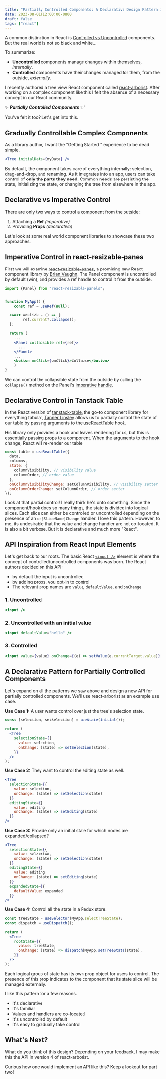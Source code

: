 ```yaml
---
title: "Partially Controlled Components: A Declarative Design Pattern in React"
date: 2023-08-01T12:00:00-0800
draft: false
tags: ["react"]
---
```


A common distinction in React is [Controlled vs Uncontrolled](https://react.dev/learn/sharing-state-between-components#controlled-and-uncontrolled-components) components. But the real world is not so black and white...

To summarize:

- **Uncontrolled** components manage changes within themselves, _internally_.
- **Controlled** components have their changes managed for them, from the outside, _externally_.

I recently authored a tree view React component called [react-arborist](https://github.com/brimdata/react-arborist). After working on a complex component like this I felt the absence of a necessary concept in our React community.

✨ **_Partially Controlled Components_** ✨'

You've felt it too? Let's get into this.

## Gradually Controllable Complex Components

As a library author, I want the "Getting Started " experience to be dead simple.

```jsx
<Tree initialData={myData} />
```

By default, the component takes care of everything internally: selection, drag-and-drop, and renaming. As it integrates into an app, users can take control of **only the parts they need**. Common needs are persisting the state, initializing the state, or changing the tree from elsewhere in the app.

## Declarative vs Imperative Control

There are only two ways to control a component from the outside:

1. Attaching a **Ref** _(imperative)_
2. Providing **Props** _(declarative)_

Let's look at some real world component libraries to showcase these two approaches.

## Imperative Control in react-resizable-panes

First we will examine [react-resizable-panes](https://github.com/bvaughn/react-resizable-panels), a promising new React component library by [Brian Vaughn](https://www.bvaughn.me). The Panel component is uncontrolled by default (win), and provides a ref handle to control it from the outside.

```jsx
import {Panel} from "react-resizable-panels";


function MyApp() {
	const ref = useRef(null);

  const onClick = () => {
		ref.current?.collapse();
  };

  return (
    ...
    <Panel collapsible ref={ref}>
      ...
    </Panel>
    ...
    <button onClick={onClick}>Collapse</button>
	)
}
```

We can control the collapsible state from the outside by calling the `collapse()` method on the Panel's [imperative handle](https://react.dev/reference/react/useImperativeHandle).

## Declarative Control in Tanstack Table

In the React version of [tanstack-table](https://tanstack.com/table/v8), the go-to component library for everything tabular, [Tanner Linsley](https://twitter.com/tannerlinsley) allows us to partially control the state of our table by passing arguments to the [useReactTable](https://tanstack.com/table/v8/docs/adapters/react-table) hook.

His library only provides a hook and leaves rendering for us, but this is essentially passing props to a component. When the arguments to the hook change, React will re-render our table.

```jsx
const table = useReactTable({
  data,
  columns,
  state: {
    columnVisibility, // visibility value
    columnOrder, // order value
  },
  onColumnVisibilityChange: setColumnVisibility, // visibility setter
  onColumnOrderChange: setColumnOrder, // order setter
});
```

Look at that partial control! I really think he's onto something. Since the component/hook does so many things, the state is divided into logical slices. Each slice can either be controlled or uncontrolled depending on the presence of an `on[SliceName]Change` handler. I love this pattern. However, to me, its undesirable that the value and change handler are not co-located. It is also a bit verbose. But it is declarative and much more "React".

## API Inspiration from React Input Elements

Let's get back to our roots. The basic React [`<input />`](https://react.dev/reference/react-dom/components/input) element is where the concept of controlled/uncontrolled components was born. The React authors decided on this API:

- by default the input is uncontrolled
- by adding props, you opt-in to control
- The relevant prop names are `value`, `defaultValue`, and `onChange`

### 1. Uncontrolled

```jsx
<input />
```

### 2. Uncontrolled with an initial value

```jsx
<input defaultValue="hello" />
```

### 3. Controlled

```jsx
<input value={value} onChange={(e) => setValue(e.currentTarget.value)} />
```

## A Declarative Pattern for Partially Controlled Components

Let's expand on all the patterns we saw above and design a new API for partially controlled components. We'll use react-arborist as an example use case.

**Use Case 1:** A user wants control over just the tree's selection state.

```jsx
const [selection, setSelection] = useState(initial());

return (
  <Tree
    selectionState={{
      value: selection,
      onChange: (state) => setSelection(state),
    }}
  />
);
```

**Use Case 2:** They want to control the editing state as well.

```jsx
<Tree
  selectionState={{
    value: selection,
    onChange: (state) => setSelection(state)
  }}
  editingState={{
    value: editing
    onChange: (state) => setEditing(state)
  }}
/>
```

**Use Case 3:** Provide only an initial state for which nodes are expanded/collapsed?

```jsx
<Tree
  selectionState={{
    value: selection,
    onChange: (state) => setSelection(state)
  }}
  editingState={{
    value: editing
    onChange: (state) => setEditing(state)
  }}
  expandedState={{
    defaultValue: expanded
  }}
/>
```

**Use Case 4:** Control all the state in a Redux store.

```jsx
const treeState = useSelector(MyApp.selectTreeState);
const dispatch = useDispatch();

return (
  <Tree
    rootState={{
      value: treeState,
      onChange: (state) => dispatch(MyApp.setTreeState(state),
    }}
  />
);
```

Each logical group of state has its own prop object for users to control. The presence of this prop indicates to the component that its state slice will be managed externally.

I like this pattern for a few reasons.

- It's declarative
- It's familiar
- Values and handlers are co-located
- It's uncontrolled by default
- It's easy to gradually take control

## What's Next?

What do you think of this design? Depending on your feedback, I may make this the API in version 4 of react-arborist.

Curious how one would implement an API like this? Keep a lookout for part two!
